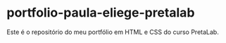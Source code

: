 # portfolio-paula-eliege-pretalab
Este é o repositório do meu portfólio em HTML e CSS do curso PretaLab.
